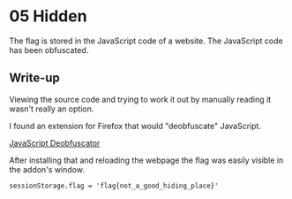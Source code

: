 # 05 Hidden

The flag is stored in the JavaScript code of a website. The JavaScript code has
been obfuscated.

## Write-up

Viewing the source code and trying to work it out by manually reading it wasn't
really an option.

I found an extension for Firefox that would "deobfuscate" JavaScript.

[JavaScript Deobfuscator](https://addons.mozilla.org/en-us/firefox/addon/javascript-deobfuscator/)

After installing that and reloading the webpage the flag was easily visible in
the addon's window.

```
sessionStorage.flag = 'flag{not_a_good_hiding_place}'
```
